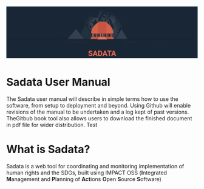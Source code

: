 # ![](/assets/Logo.png)

# Sadata User Manual

The Sadata user manual will describe in simple terms how to use the software, from setup to deployment and beyond. Using Github will enable revisions of the manual to be undertaken and a log kept of past versions. TheGitbub book tool also allows users to download the finished document in pdf file for wider distribution. Test

# What is Sadata?

Sadata is a web tool for coordinating and monitoring implementation of human rights and the SDGs, built using IMPACT OSS \(**I**ntegrated **M**anagement and **P**lanning of **Act**ions **O**pen **S**ource **S**oftware\)

